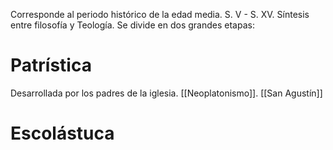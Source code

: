 Corresponde al periodo histórico de la edad media. S. V - S. XV. Síntesis entre filosofía y Teología. Se divide en dos grandes etapas: 
# Patrística
Desarrollada por los padres de la iglesia. [[Neoplatonismo]]. [[San Agustín]]
# Escolástuca
